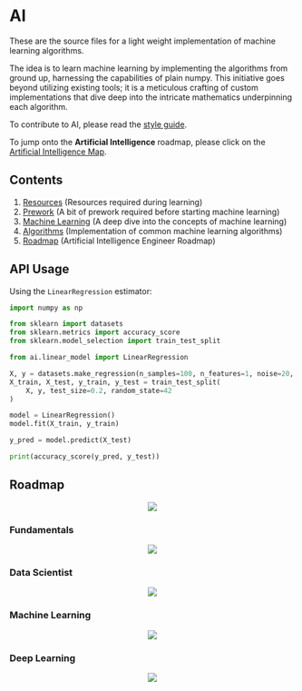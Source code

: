 # AI

These are the source files for a light weight implementation of machine learning algorithms.

The idea is to learn machine learning by implementing the algorithms from ground up, harnessing the capabilities of plain numpy. This initiative goes beyond utilizing existing tools; it is a meticulous crafting of custom implementations that dive deep into the intricate mathematics underpinning each algorithm.

To contribute to AI, please read the [style guide](https://www.tensorflow.org/community/contribute/docs_style).

To jump onto the **Artificial Intelligence** roadmap, please click on the
[Artificial Intelligence Map](https://github.com/joshiayush/ai/tree/master/docs/roadmap.md).

## Contents

1. [Resources](https://github.com/joshiayush/ai/tree/master/docs/resource#resources) (Resources required during learning)
2. [Prework](https://github.com/joshiayush/ai/blob/master/docs/prework#prework) (A bit of prework required before starting machine learning)
3. [Machine Learning](https://github.com/joshiayush/ai/tree/master/docs/ml#machine-learning) (A deep dive into the concepts of machine learning)
4. [Algorithms](https://github.com/joshiayush/ai/tree/master/docs/algos#algorithms) (Implementation of common machine learning algorithms)
5. [Roadmap](https://github.com/joshiayush/ai#roadmap) (Artificial Intelligence Engineer Roadmap)

## API Usage

Using the `LinearRegression` estimator:

```python
import numpy as np

from sklearn import datasets
from sklearn.metrics import accuracy_score
from sklearn.model_selection import train_test_split

from ai.linear_model import LinearRegression

X, y = datasets.make_regression(n_samples=100, n_features=1, noise=20, random_state=4)
X_train, X_test, y_train, y_test = train_test_split(
    X, y, test_size=0.2, random_state=42
)

model = LinearRegression()
model.fit(X_train, y_train)

y_pred = model.predict(X_test)

print(accuracy_score(y_pred, y_test))
```

## Roadmap

<div align='center'>
  <img src='docs/__design__/media/Introduction.drawio.svg' />
</div>

### Fundamentals

<div align='center'>
  <img src='docs/__design__/media/Fundamentals.drawio.svg' />
</div>

### Data Scientist

<div align='center'>
  <img src='docs/__design__/media/Data_Science.drawio.svg' />
</div>

### Machine Learning

<div align='center'>
  <img src='docs/__design__/media/Machine_Learning.drawio.svg' />
</div>

### Deep Learning

<div align='center'>
  <img src='docs/__design__/media/Deep_Learning.drawio.svg' />
</div>

